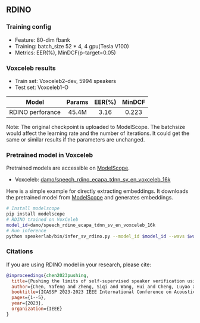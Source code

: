 ## RDINO

### Training config
- Feature: 80-dim fbank
- Training: batch_size 52 * 4, 4 gpu(Tesla V100)
- Metrics: EER(%), MinDCF(p-target=0.05)

### Voxceleb results
- Train set: Voxceleb2-dev, 5994 speakers
- Test set: Voxceleb1-O

| Model | Params | EER(%) | MinDCF |
|:-----:|:------:|:------:|:------:|
| RDINO perforance | 45.4M | 3.16  |  0.223 |

Note: The original checkpoint is uploaded to ModelScope. The batchsize would affect the learning rate and the number of iterations. It could get the same or similar results if the parameters are unchanged.

### Pretrained model in Voxceleb
Pretrained models are accessible on [ModelScope](https://www.modelscope.cn/models?page=1&tasks=speaker-verification&type=audio).

- Voxceleb: [damo/speech_rdino_ecapa_tdnn_sv_en_voxceleb_16k](https://www.modelscope.cn/models/damo/speech_rdino_ecapa_tdnn_sv_en_voxceleb_16k/summary)

Here is a simple example for directly extracting embeddings. It downloads the pretrained model from [ModelScope](https://www.modelscope.cn/models) and generates embeddings.
``` sh
# Install modelscope
pip install modelscope
# RDINO trained on VoxCeleb
model_id=damo/speech_rdino_ecapa_tdnn_sv_en_voxceleb_16k
# Run inference
python speakerlab/bin/infer_sv_rdino.py --model_id $model_id --wavs $wav_path
```

### Citations
If you are using RDINO model in your research, please cite: 
```BibTeX
@inproceedings{chen2023pushing,
  title={Pushing the limits of self-supervised speaker verification using regularized distillation framework},
  author={Chen, Yafeng and Zheng, Siqi and Wang, Hui and Cheng, Luyao and Chen, Qian},
  booktitle={ICASSP 2023-2023 IEEE International Conference on Acoustics, Speech and Signal Processing (ICASSP)},
  pages={1--5},
  year={2023},
  organization={IEEE}
}
